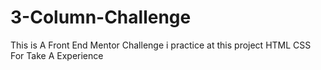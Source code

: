 # 3-Column-Challenge
This is A Front End Mentor Challenge i practice at this project HTML CSS For Take A Experience 
